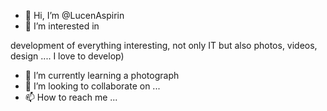 - 👋 Hi, I’m @LucenAspirin
- 👀 I’m interested in 

development of everything interesting, not only IT but also photos, videos, design .... I love to develop)
- 🌱 I’m currently learning 
a photograph
- 💞️ I’m looking to collaborate on ...
- 📫 How to reach me ...

<!---
LucenAspirin/LucenAspirin is a ✨ special ✨ repository because its `README.md` (this file) appears on your GitHub profile.
You can click the Preview link to take a look at your changes.
--->
